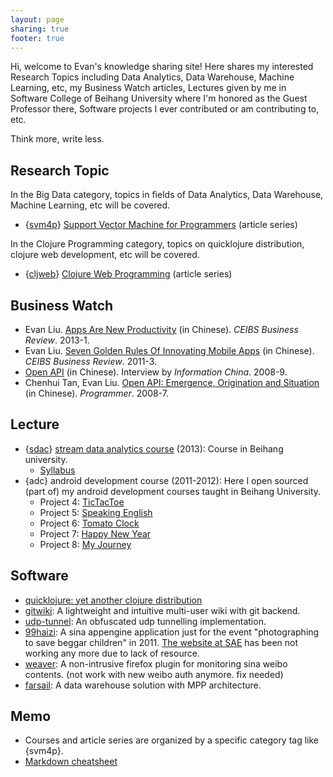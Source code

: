 ```yaml
---
layout: page
sharing: true
footer: true
---
```


Hi, welcome to Evan's knowledge sharing site! Here shares my interested Research Topics including Data Analytics, Data Warehouse, Machine Learning, etc, my Business Watch articles, Lectures given by me in Software College of Beihang University where I'm honored as the Guest Professor there, Software projects I ever contributed or am contributing to, etc.

Think more, write less.

## Research Topic

In the Big Data category, topics in fields of Data Analytics, Data Warehouse, Machine Learning, etc will be covered.

* {[svm4p][svm4p]} [Support Vector Machine for Programmers][svm4p] (article series)

[svm4p]: {{root_url}}/blog/categories/svm4p

In the Clojure Programming category, topics on quicklojure distribution, clojure web development, etc will be covered.

* {[cljweb][cljweb]} [Clojure Web Programming][cljweb] (article series)

[cljweb]: {{root_url}}/blog/categories/cljweb


## Business Watch
* Evan Liu. [Apps Are New Productivity]({{root_url}}/blog/2013/08/08/apps-are-new-productivity) (in Chinese). _CEIBS Business Review_. 2013-1.
* Evan Liu. [Seven Golden Rules Of Innovating Mobile Apps]({{root_url}}/blog/2012/05/11/seven-golden-rules-of-innovating-mobile-apps) (in Chinese). _CEIBS Business Review_. 2011-3.
* [Open API]({{root_url}}/blog/2008/09/27/open-api) (in Chinese). Interview by _Information China_. 2008-9.
* Chenhui Tan, Evan Liu. [Open API: Emergence, Origination and Situation]({{root_url}}/blog/2008/07/10/open-api-emergence/) (in Chinese). _Programmer_. 2008-7.

## Lecture
* {[sdac][sdac]} [stream data analytics course][sdac] (2013): Course in Beihang university.
  * [Syllabus]({{root_url}}/blog/2013/09/05/stream-data-analytics-course-syllabus/)
* {adc} android development course (2011-2012): Here I open sourced (part of) my android development courses taught in Beihang University.
  * Project 4: [TicTacToe](https://github.com/hmisty/adc_tictactoe)
  * Project 5: [Speaking English](https://github.com/hmisty/adc_speakingenglish)
  * Project 6: [Tomato Clock](https://github.com/hmisty/adc_tomatoclock)
  * Project 7: [Happy New Year](https://github.com/hmisty/adc_happynewyear)
  * Project 8: [My Journey](https://github.com/hmisty/adc_myjourney)

[sdac]: {{root_url}}/blog/categories/sdac

## Software
* [quicklojure: yet another clojure distribution]({{root_url}}/blog/2013/08/19/quicklojure)
* [gitwiki](https://github.com/hmisty/gitwiki): A lightweight and intuitive multi-user wiki with git backend.
* [udp-tunnel](https://github.com/hmisty/udp-tunnel): An obfuscated udp tunnelling implementation. 
* [99haizi](https://github.com/hmisty/99haizi): A sina appengine application just for the event "photographing to save beggar children" in 2011. [The website at SAE](http://99haizi.sinaapp.com/) has been not working any more due to lack of resource.
* [weaver](https://addons.mozilla.org/zh-cn/firefox/addon/weaver/): A non-intrusive firefox plugin for monitoring sina weibo contents. (not work with new weibo auth anymore. fix needed)
* [farsail](https://code.google.com/p/farsail/): A data warehouse solution with MPP architecture.

## Memo

* Courses and article series are organized by a specific category tag like {svm4p}.
* [Markdown cheatsheet]({{root_url}}/page/markdown-cheatsheet.html)


